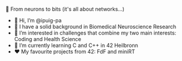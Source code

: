 🧠 From neurons to bits (it's all about networks...)

- 👋 Hi, I’m @ipuig-pa
- 🔬 I have a solid background in Biomedical Neuroscience Research 
- 👀 I’m interested in challenges that combine my two main interests: Coding and Health Science
- 🌱 I’m currently learning C and C++ in 42 Heilbronn
- ❤️ My favourite projects from 42: FdF and miniRT

